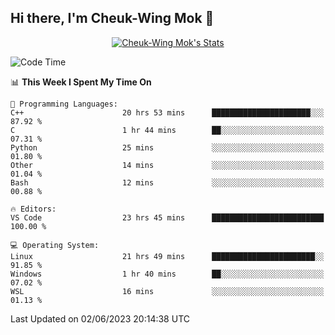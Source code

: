## Hi there, I'm Cheuk-Wing Mok 👋

<!--
**mozro0327/mozro0327** is a ✨ _special_ ✨ repository because its `README.md` (this file) appears on your GitHub profile.

Here are some ideas to get you started:

- 🔭 I’m currently working on ...
- 🌱 I’m currently learning ...
- 👯 I’m looking to collaborate on ...
- 🤔 I’m looking for help with ...
- 💬 Ask me about ...
- 📫 How to reach me: ...
- 😄 Pronouns: ...
- ⚡ Fun fact: ...
-->

<p align="center">
  <a href="https://github.com/mozro0327" class="rich-diff-level-one">
    <img src="https://github-readme-stats.vercel.app/api?username=mozro0327&title_color=333&text_color=777" alt="Cheuk-Wing Mok's Stats" >
    <!-- &hide=issues
    <img src="https://github-readme-stats.vercel.app/api?username=mozro0327&hide=issues&title_color=333&text_color=777" alt="Cheuk-Wing Mok's Stats" >
    -->
  </a>
</p>

<!--START_SECTION:waka-->
![Code Time](http://img.shields.io/badge/Code%20Time-1%2C614%20hrs%2053%20mins-blue)

📊 **This Week I Spent My Time On** 

```text
💬 Programming Languages: 
C++                      20 hrs 53 mins      ██████████████████████░░░   87.92 % 
C                        1 hr 44 mins        ██░░░░░░░░░░░░░░░░░░░░░░░   07.31 % 
Python                   25 mins             ░░░░░░░░░░░░░░░░░░░░░░░░░   01.80 % 
Other                    14 mins             ░░░░░░░░░░░░░░░░░░░░░░░░░   01.04 % 
Bash                     12 mins             ░░░░░░░░░░░░░░░░░░░░░░░░░   00.88 % 

🔥 Editors: 
VS Code                  23 hrs 45 mins      █████████████████████████   100.00 % 

💻 Operating System: 
Linux                    21 hrs 49 mins      ███████████████████████░░   91.85 % 
Windows                  1 hr 40 mins        ██░░░░░░░░░░░░░░░░░░░░░░░   07.02 % 
WSL                      16 mins             ░░░░░░░░░░░░░░░░░░░░░░░░░   01.13 % 
```


 Last Updated on 02/06/2023 20:14:38 UTC
<!--END_SECTION:waka-->
